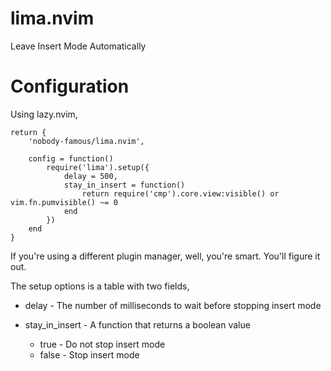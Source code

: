 # lima.nvim
Leave Insert Mode Automatically

# Configuration

Using lazy.nvim,

```
return {
    'nobody-famous/lima.nvim',

    config = function()
        require('lima').setup({
            delay = 500,
            stay_in_insert = function()
                return require('cmp').core.view:visible() or vim.fn.pumvisible() ~= 0
            end
        })
    end
}
```

If you're using a different plugin manager, well, you're smart. You'll figure it out.

The setup options is a table with two fields,

- delay - The number of milliseconds to wait before stopping insert mode

- stay_in_insert - A function that returns a boolean value
    - true - Do not stop insert mode
    - false - Stop insert mode

